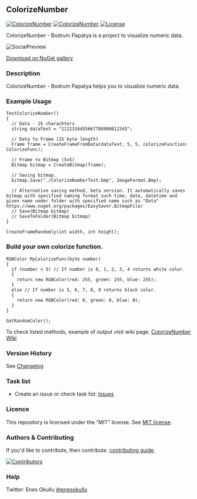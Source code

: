## ColorizeNumber
[![ColorizeNumber](https://img.shields.io/nuget/v/ColorizeNumber.svg)](https://www.nuget.org/packages/ColorizeNumber/) [![ColorizeNumber](https://img.shields.io/nuget/dt/ColorizeNumber.svg)](https://www.nuget.org/packages/ColorizeNumber/) [![License](https://img.shields.io/github/license/meokullu/ColorizeNumber.svg)](https://github.com/meokullu/ColorizeNumber/blob/master/LICENSE)

ColorizeNumber - Bodrum Papatya is a project to visualize numeric data.

![SocialPreview](https://github.com/meokullu/ColorizeNumber/assets/4971757/ba6c05fb-eb6e-452f-b6a5-55b71aa146db)

[Download on NuGet gallery](https://www.nuget.org/packages/ColorizeNumber/)

### Description

ColorizeNumber - Bodrum Papatya helps you to visualize numeric data.

### Example Usage

```
TestColorizeNumber()
{
  // Data - 25 charachters
  string dataText = "1122334455667788990012345";

  // Data to Frame (25 byte length)
  Frame frame = CreateFrameFromData(dataText, 5, 5, colorizeFunction: ColorizeFunc);

  // Frame to Bitmap (5x5)
  Bitmap bitmap = CreateBitmap(frame);

  // Saving bitmap.
  bitmap.Save("./ColorizeNumberTest.bmp", ImageFormat.Bmp);

  // Alternative saving method, beta version. It automatically saves bitmap with specified naming format such time, date, datetime and given name under folder with specified name such as "Data" https://www.nuget.org/packages/EasySaver.BitmapFile/
  // Save(Bitmap bitmap)
  // SaveToFolder(Bitmap bitmap)
}
```
```
CreateFrameRandomly(int width, int height);
```

### Build your own colorize function.
```
RGBColor MyColorizeFunc(byte number)
{
  if (number < 5) // If number is 0, 1, 2, 3, 4 returns white color.
  {
    return new RGBColor(red: 255, green: 255, blue: 255);
  }
  else // If number is 5, 6, 7, 8, 9 returns black color.
  {
    return new RGBColor(red: 0, green: 0, blue: 0);
  }
}
```
```
GetRandomColor();
```

To check listed methods, example of output visit wiki page. [ColorizeNumber Wiki](https://github.com/meokullu/ColorizeNumber/wiki/Home)

### Version History
See [Changelog](https://github.com/meokullu/ColorizeNumber/blob/master/CHANGELOG.md)

### Task list
* Create an issue or check task list: [Issues](https://github.com/meokullu/ColorizeNumber/issues)

### Licence
This repository is licensed under the "MIT" license. See [MIT license](https://github.com/meokullu/ColorizeNumber/blob/master/LICENSE).

### Authors & Contributing

If you'd like to contribute, then contribute. [contributing guide](https://github.com/meokullu/ColorizeNumber/blob/master/CONTRIBUTING.md).

[![Contributors](https://contrib.rocks/image?repo=meokullu/ColorizeNumber)](https://github.com/meokullu/ColorizeNumber/graphs/contributors)

### Help
Twitter: Enes Okullu [@enesokullu](https://twitter.com/EnesOkullu)